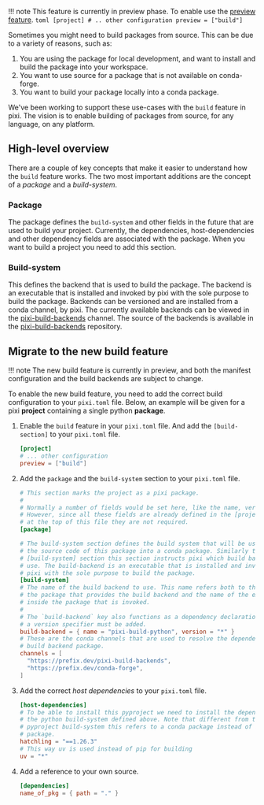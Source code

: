 !!! note
    This feature is currently in preview phase. To enable use the [preview feature](../reference/pixi_manifest.md#preview-features).
    ```toml
    [project]
    # .. other configuration
    preview = ["build"]
    ```

Sometimes you might need to build packages from source. This can be due to a variety of reasons, such as:

1. You are using the package for local development, and want to install and build the package into your workspace.
2. You want to use source for a package that is not available on conda-forge.
3. You want to build your package locally into a conda package.

We've been working to support these use-cases with the `build` feature in pixi. 
The vision is to enable building of packages from source, for any language, on any platform.

## High-level overview
There are a couple of key concepts that make it easier to understand how the `build` feature works. The two most important
additions are the concept of a *package* and a *build-system*.

### Package

The package defines the `build-system` and other fields in the future that are used to build your project.
Currently, the dependencies, host-dependencies and other dependency fields are associated with the package.
When you want to build a project you need to add this section.

### Build-system
This defines the backend that is used to build the package. 
The backend is an executable that is installed and invoked by pixi with the sole purpose to build the package.
Backends can be versioned and are installed from a conda channel, by pixi.
The currently available backends can be viewed in the [pixi-build-backends](https://prefix.dev/pixi-build-backends) channel.
The source of the backends is available in the [pixi-build-backends](https://github.com/prefix-dev/pixi-build-backends) repository.


## Migrate to the new build feature

!!! note
    The new build feature is currently in preview, and both the manifest configuration and the build backends are subject to change.

To enable the new build feature, you need to add the correct build configuration to your `pixi.toml` file.
Below, an example will be given for a pixi **project** containing a single python **package**. 

1.  Enable the `build` feature in your `pixi.toml` file. And add the `[build-section]` to your `pixi.toml` file.
    ```toml
    [project]
    # ... other configuration
    preview = ["build"]
    ```

2. Add the `package` and the `build-system` section to your `pixi.toml` file. 
    ```toml
    # This section marks the project as a pixi package.
    #
    # Normally a number of fields would be set here, like the name, version, etc.
    # However, since all these fields are already defined in the [project] section
    # at the top of this file they are not required.
    [package]
   
    # The build-system section defines the build system that will be used to turn
    # the source code of this package into a conda package. Similarly to the above
    # [build-system] section this section instructs pixi which build backend to
    # use. The build-backend is an executable that is installed and invoked by
    # pixi with the sole purpose to build the package.
    [build-system]
    # The name of the build backend to use. This name refers both to the name of
    # the package that provides the build backend and the name of the executable
    # inside the package that is invoked.
    #
    # The `build-backend` key also functions as a dependency declaration. At least
    # a version specifier must be added.
    build-backend = { name = "pixi-build-python", version = "*" }
    # These are the conda channels that are used to resolve the dependencies of the
    # build backend package.
    channels = [
      "https://prefix.dev/pixi-build-backends",
      "https://prefix.dev/conda-forge",
    ]
    ```
3. Add the correct *host dependencies* to your `pixi.toml` file.
    ```toml
    [host-dependencies]
    # To be able to install this pyproject we need to install the dependencies of
    # the python build-system defined above. Note that different from the
    # pyproject build-system this refers to a conda package instead of a pypi
    # package.
    hatchling = "==1.26.3"
    # This way uv is used instead of pip for building
    uv = "*"
    ```
4. Add a reference to your own source.
    ```toml
    [dependencies]
    name_of_pkg = { path = "." }
    ```
